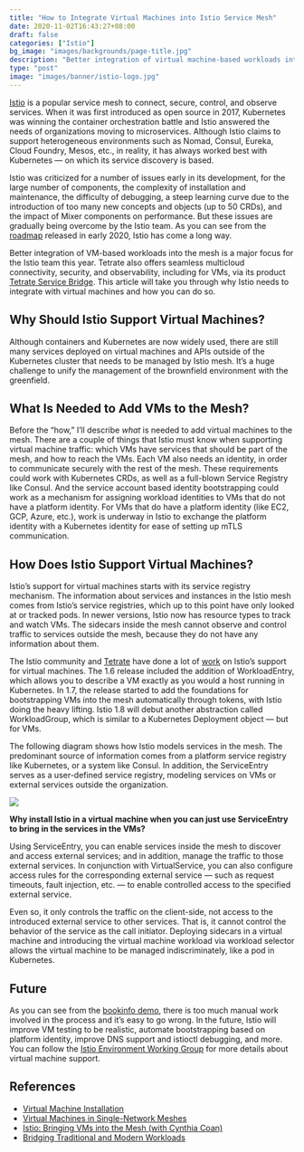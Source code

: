 ```yaml
---
title: "How to Integrate Virtual Machines into Istio Service Mesh"
date: 2020-11-02T16:43:27+08:00
draft: false
categories: ["Istio"]
bg_image: "images/backgrounds/page-title.jpg"
description: "Better integration of virtual machine-based workloads into the service mesh is a major focus for the Istio team this year, and Tetrate also provides seamless multi-cloud connectivity, security and observability, including for virtual machines, through its product Tetrate Service Bridge. This article will show you why Istio needs to integrate with virtual machines and how."
type: "post"
image: "images/banner/istio-logo.jpg"
---
```


[Istio](https://istio.io/) is a popular service mesh to connect, secure, control, and observe services. When it was first introduced as open source in 2017, Kubernetes was winning the container orchestration battle and Istio answered the needs of organizations moving to microservices. Although Istio claims to support heterogeneous environments such as Nomad, Consul, Eureka, Cloud Foundry, Mesos, etc., in reality, it has always worked best with Kubernetes — on which its service discovery is based.

Istio was criticized for a number of issues early in its development, for the large number of components, the complexity of installation and maintenance, the difficulty of debugging, a steep learning curve due to the introduction of too many new concepts and objects (up to 50 CRDs), and the impact of Mixer components on performance. But these issues are gradually being overcome by the Istio team. As you can see from the [roadmap](https://istio.io/latest/zh/blog/2020/tradewinds-2020/) released in early 2020, Istio has come a long way.

Better integration of VM-based workloads into the mesh is a major focus for the Istio team this year. Tetrate also offers seamless multicloud connectivity, security, and observability, including for VMs, via its product [Tetrate Service Bridge](https://www.tetrate.io/tetrate-service-bridge/). This article will take you through why Istio needs to integrate with virtual machines and how you can do so.

## Why Should Istio Support Virtual Machines?

Although containers and Kubernetes are now widely used, there are still many services deployed on virtual machines and APIs outside of the Kubernetes cluster that needs to be managed by Istio mesh. It’s a huge challenge to unify the management of the brownfield environment with the greenfield.

## What Is Needed to Add VMs to the Mesh?

Before the “how,” I’ll describe *what* is needed to add virtual machines to the mesh. There are a couple of things that Istio must know when supporting virtual machine traffic: which VMs have services that should be part of the mesh, and how to reach the VMs. Each VM also needs an identity, in order to communicate securely with the rest of the mesh. These requirements could work with Kubernetes CRDs, as well as a full-blown Service Registry like Consul. And the service account based identity bootstrapping could work as a mechanism for assigning workload identities to VMs that do not have a platform identity. For VMs that do have a platform identity (like EC2, GCP, Azure, etc.), work is underway in Istio to exchange the platform identity with a Kubernetes identity for ease of setting up mTLS communication.

## How Does Istio Support Virtual Machines?

Istio’s support for virtual machines starts with its service registry mechanism. The information about services and instances in the Istio mesh comes from Istio’s service registries, which up to this point have only looked at or tracked pods. In newer versions, Istio now has resource types to track and watch VMs. The sidecars inside the mesh cannot observe and control traffic to services outside the mesh, because they do not have any information about them.

The Istio community and [Tetrate](https://www.tetrate.io/) have done a lot of [work](https://www.tetrate.io/blog/istio-bringing-vms-into-the-mesh-with-cynthia-coan/) on Istio’s support for virtual machines. The 1.6 release included the addition of WorkloadEntry, which allows you to describe a VM exactly as you would a host running in Kubernetes. In 1.7, the release started to add the foundations for bootstrapping VMs into the mesh automatically through tokens, with Istio doing the heavy lifting. Istio 1.8 will debut another abstraction called WorkloadGroup, which is similar to a Kubernetes Deployment object — but for VMs.

The following diagram shows how Istio models services in the mesh. The predominant source of information comes from a platform service registry like Kubernetes, or a system like Consul. In addition, the ServiceEntry serves as a user-defined service registry, modeling services on VMs or external services outside the organization.

![](https://tva1.sinaimg.cn/large/0081Kckwgy1gkp0fvr3orj30p30ehabc.jpg)

**Why install Istio in a virtual machine when you can just use ServiceEntry to bring in the services in the VMs?**

Using ServiceEntry, you can enable services inside the mesh to discover and access external services; and in addition, manage the traffic to those external services. In conjunction with VirtualService, you can also configure access rules for the corresponding external service — such as request timeouts, fault injection, etc. — to enable controlled access to the specified external service.

Even so, it only controls the traffic on the client-side, not access to the introduced external service to other services. That is, it cannot control the behavior of the service as the call initiator. Deploying sidecars in a virtual machine and introducing the virtual machine workload via workload selector allows the virtual machine to be managed indiscriminately, like a pod in Kubernetes.

## Future

As you can see from the [bookinfo demo](https://istio.io/latest/docs/examples/virtual-machines/bookinfo/), there is too much manual work involved in the process and it’s easy to go wrong. In the future, Istio will improve VM testing to be realistic, automate bootstrapping based on platform identity, improve DNS support and istioctl debugging, and more. You can follow the [Istio Environment Working Group](https://github.com/istio/community/blob/master/WORKING-GROUPS.md) for more details about virtual machine support.

## References

- [Virtual Machine Installation](https://istio.io/latest/docs/setup/install/virtual-machine/)
- [Virtual Machines in Single-Network Meshes](https://istio.io/latest/docs/examples/virtual-machines/single-network/)
- [Istio: Bringing VMs into the Mesh (with Cynthia Coan)](https://www.tetrate.io/blog/istio-bringing-vms-into-the-mesh-with-cynthia-coan/)
- [Bridging Traditional and Modern Workloads](https://www.tetrate.io/blog/bridging-traditional-and-modern-workloads/)


